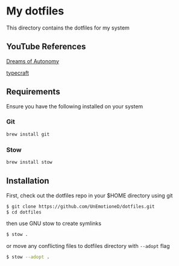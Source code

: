 # My dotfiles

This directory contains the dotfiles for my system

## YouTube References

[Dreams of Autonomy](https://youtu.be/y6XCebnB9gs?list=TLPQMjkxMTIwMjRilRX82JmaPw)

[typecraft](https://www.youtube.com/watch?v=NoFiYOqnC4o&t=122s&pp=ygURdHlwZWNyYWZ0IGdudXN0b3c%3D)

## Requirements

Ensure you have the following installed on your system

### Git

```zsh
brew install git
```

### Stow

```zsh
brew install stow
```

## Installation

First, check out the dotfiles repo in your $HOME directory using git

```zsh
$ git clone https://github.com/UnEmotioneD/dotfiles.git
$ cd dotfiles
```

then use GNU stow to create symlinks

```zsh
$ stow .
```

or move any conflicting files to dotfiles directory with `--adopt` flag

```zsh
$ stow --adopt .
```
